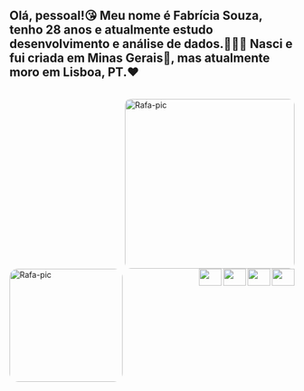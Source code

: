 ## Olá, pessoal!😘 Meu nome é Fabrícia Souza, tenho 28 anos e atualmente estudo desenvolvimento e análise de dados.👩🏾‍💻 Nasci e fui criada em Minas Gerais🧀, mas atualmente moro em Lisboa, PT.❤️


<div style="display: inline_block"><br>
  <img align="right" alt="Rafa-pic" height="300" style="border-radius:10px;" src="https://img.freepik.com/vetores-gratis/menina-feliz-com-borboleta_1450-103.jpg?w=740&t=st=1675815308~exp=1675815908~hmac=8b1ce0b50ea0f19c235d2da1c50c6ad22fd456fa0f5ebe10d3b123d3f2d7eb4e">
  <img align="left" alt="Rafa-pic" height="200" style="border-radius:15px;" src="https://img.freepik.com/fotos-gratis/3d-renderizar-o-conceito-de-acesso-negado-a-protecao-de-dados_107791-15853.jpg?w=740&t=st=1675817515~exp=1675818115~hmac=1c0092ecc6129a42b824d5df5476a04c5c7afc402f2228bcbebc2f522170ab88">
</div>


<div>
  <a href="https://www.instagram.com/rafa_vitroda/" target="_blank"><img align="right" src="https://cdn-icons-png.flaticon.com/512/174/174855.png" target="_blank" height="30" width="40" </a> <br> <br> <br> <br>
  <a href = "mailto:fabriciasouza.pt@gmail.com"><img align="right" src="https://cdn-icons-png.flaticon.com/512/5968/5968534.png" alvo ="_blank" height="30" width="40"></a> <br> <br> <br> <br>
  <a href="https://www.linkedin.com/in/fabr%C3%ADcia-rafaella-de-souza/" target="_blank"><img align="right" src="https://cdn-icons-png.flaticon.com/512/2504/2504923.png" target="_blank" height="30" width="40"></a> <br> <br> <br> <br>
    <a href="https://wa.me/+351925159045" target="_blank"><img align="right" src="https://cdn-icons-png.flaticon.com/512/5968/5968841.png"height="30" width="40"></a>

  
</div>
